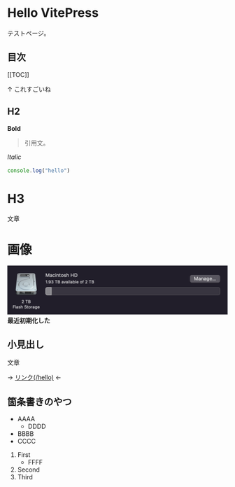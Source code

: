 # Hello VitePress

テストページ。

## 目次

[[TOC]]

↑ これすごいね

## H2

**Bold**

> 引用文。

_Italic_

```js
console.log("hello")
```

# H3

文章

# 画像

![](./assets/index/test-img.png)
**最近初期化した**

## 小見出し

文章

→ [リンク(/hello)](/hello) ←

## 箇条書きのやつ

-   AAAA
    -   DDDD
-   BBBB
-   CCCC

1. First
    - FFFF
2. Second
3. Third
